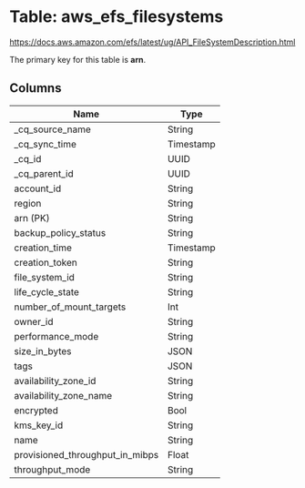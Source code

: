 # Table: aws_efs_filesystems

https://docs.aws.amazon.com/efs/latest/ug/API_FileSystemDescription.html

The primary key for this table is **arn**.


## Columns
| Name          | Type          |
| ------------- | ------------- |
|_cq_source_name|String|
|_cq_sync_time|Timestamp|
|_cq_id|UUID|
|_cq_parent_id|UUID|
|account_id|String|
|region|String|
|arn (PK)|String|
|backup_policy_status|String|
|creation_time|Timestamp|
|creation_token|String|
|file_system_id|String|
|life_cycle_state|String|
|number_of_mount_targets|Int|
|owner_id|String|
|performance_mode|String|
|size_in_bytes|JSON|
|tags|JSON|
|availability_zone_id|String|
|availability_zone_name|String|
|encrypted|Bool|
|kms_key_id|String|
|name|String|
|provisioned_throughput_in_mibps|Float|
|throughput_mode|String|